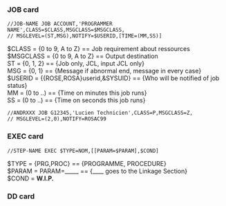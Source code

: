 ### JOB card
```jcl
//JOB-NAME JOB ACCOUNT,'PROGRAMMER NAME',CLASS=$CLASS,MSGCLASS=$MSGCLASS,   
// MSGLEVEL=(ST,MSG),NOTIFY=$USERID,[TIME=(MM,SS)]
```

$CLASS = {0 to 9, A to Z}   == Job requirement about ressources   
$MSGCLASS = {0 to 9, A to Z} == Output destination   
ST = {0, 1, 2} == {Job only, JCL, input JCL only}   
MSG = {0, 1} == {Message if abnormal end, message in every case}   
$USERID = {{ROSE,ROSA}userid,&SYSUID} == {Who will be notified of job status}  
MM = (0 to ..) == {Time on minutes this job runs}   
SS = (0 to ..) == {Time on seconds this job runs}   

```jcl
//ANDRXXX JOB G12345,'Lucien Technicien',CLASS=P,MSGCLASS=Z,   
// MSGLEVEL=(2,0),NOTIFY=ROSAC99
```

### EXEC card
```jcl
//STEP-NAME EXEC $TYPE=NOM,[[PARAM=$PARAM],$COND]
```   

$TYPE = {PRG,PROC} == {PROGRAMME, PROCEDURE}   
$PARAM = PARAM=_____ == {____ goes to the Linkage Section}   
$COND = **W.I.P.**   

### DD card

